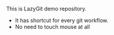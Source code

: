 This is LazyGit demo repository.

- It has shortcut for every git workflow.
- No need to touch mouse at all
